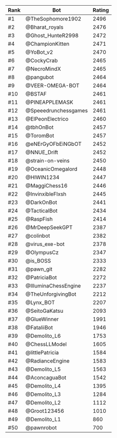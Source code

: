 Rank|Bot|Rating
---|---|---
#1|@TheSophomore1902|2496
#2|@Bharat_royals|2476
#3|@Ghost_HunteR2998|2472
#4|@ChampionKitten|2471
#5|@YoBot_v2|2470
#6|@CockyCrab|2465
#7|@NecroMindX|2465
#8|@pangubot|2464
#9|@VEER-OMEGA-BOT|2464
#10|@BSTAF|2461
#11|@PINEAPPLEMASK|2461
#12|@Speeedrunchessgames|2461
#13|@ElPeonElectrico|2460
#14|@tbhOnBot|2457
#15|@ToromBot|2457
#16|@eNErGyOFbEiNGbOT|2452
#17|@NNUE_Drift|2452
#18|@strain-on-veins|2450
#19|@OceanicOmegalord|2448
#20|@HIWIN1234|2447
#21|@MaggiChess16|2446
#22|@InvinxibleFlxsh|2445
#23|@DarkOnBot|2441
#24|@TacticalBot|2434
#25|@RaspFish|2414
#26|@MrDeepSeekGPT|2387
#27|@colinbot|2382
#28|@virus_exe-bot|2378
#29|@OlympusCz|2347
#30|@is_BOSS|2333
#31|@pawn_git|2282
#32|@PatriciaBot|2272
#33|@IlluminaChessEngine|2237
#34|@TheUnforgivingBot|2212
#35|@Lynx_BOT|2207
#36|@SeitoGaKatsu|2093
#37|@GlueWinner|1991
#38|@FataliiBot|1946
#39|@Demolito_L6|1753
#40|@ChessLLModel|1605
#41|@littlePatricia|1584
#42|@RadianceEngine|1583
#43|@Demolito_L5|1563
#44|@AconcaguaBot|1542
#45|@Demolito_L4|1395
#46|@Demolito_L3|1284
#47|@Demolito_L2|1112
#48|@Groot123456|1010
#49|@Demolito_L1|860
#50|@pawnrobot|700
